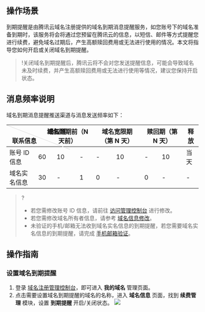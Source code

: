 ## 操作场景
到期提醒是由腾讯云域名注册提供的域名到期消息提醒服务，如您账号下的域名准备到期时，该服务将会将通过您预留在腾讯云的信息，以短信、邮件等方式提醒您进行续费，避免域名过期后，产生高额赎回费用或无法进行使用的情况。本文将指导您如何开启或关闭域名到期提醒。

>!关闭域名到期提醒后，腾讯云将不会对您发送提醒信息，可能会导致域名未及时续费，并产生高额赎回费用或无法进行使用等情况，建议您保持开启状态。

## 消息频率说明
域名到期消息提醒推送渠道与消息发送频率如下：
<table>
<thead>
  <tr>
  <th style="width:95px;height:45px;position:relative;" valign="top" colspan="2"><div style="position:absolute;width:1px;height: 178px;top:0;left:0;background-color: #d9d9d9;transform: rotate(-69deg);transform-origin:top;"></div><div style="position:relative;left:85px">通知项</div>联系信息</th>
    <th colspan="3">域名到期前（N 天前）</th>
    <th colspan="2">域名宽限期（第 N 天）</th>
    <th colspan="2">赎回期（第 N 天）</th>
    <th>释放</th>
  </tr>
</thead>
<tbody>
  <tr>
    <td>账号 ID 信息</td>
    <td colspan="2">60</td>
    <td>10</td>
    <td>-</td>
    <td>-</td>
    <td>10</td>
    <td>-</td>
    <td>10</td>
    <td>当天</td>
  </tr>
  <tr>
    <td>域名实名信息</td>
    <td colspan="2">30</td>
    <td>-</td>
    <td>1</td>
    <td>0</td>
    <td>-</td>
    <td>0</td>
    <td>-</td>
    <td>-</td>
  </tr>
</tbody>
</table>

>?
>- 若您需修改账号 ID 信息，请前往 [访问管理控制台](https://console.cloud.tencent.com/cam) 进行修改。
>- 若您需修改域名所有者信息，请参考 [域名信息修改](https://cloud.tencent.com/document/product/242/3648)。
>- 未验证的手机/邮箱无法收到域名实名信息的到期提醒，若您需要域名实名信息的到期提醒，请完成 [手机邮箱验证](https://cloud.tencent.com/document/product/242/62035)。
>

## 操作指南
### 设置域名到期提醒
1. 登录  [域名注册管理控制台](https://console.cloud.tencent.com/domain)，即可进入 **我的域名** 管理页面。
2. 点击需要设置域名到期提醒的域名的名称，进入 **域名信息** 页面，找到 **续费管理** 模块，设置 **到期提醒** 开启/关闭状态。
![](https://qcloudimg.tencent-cloud.cn/raw/a99e8c76c1e15d1ec2102261c25cc44c.png)
